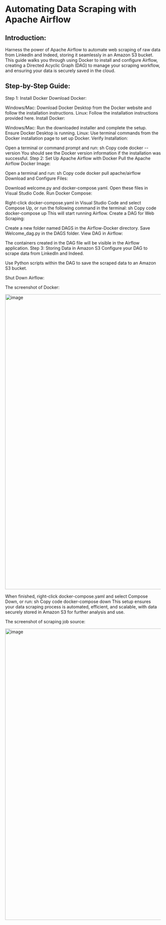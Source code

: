 # Automating Data Scraping with Apache Airflow
## Introduction:
Harness the power of Apache Airflow to automate web scraping of raw data from LinkedIn and Indeed, storing it seamlessly in an Amazon S3 bucket. This guide walks you through using Docker to install and configure Airflow, creating a Directed Acyclic Graph (DAG) to manage your scraping workflow, and ensuring your data is securely saved in the cloud.

## Step-by-Step Guide:
Step 1: Install Docker
Download Docker:

Windows/Mac: Download Docker Desktop from the Docker website and follow the installation instructions.
Linux: Follow the installation instructions provided here.
Install Docker:

Windows/Mac: Run the downloaded installer and complete the setup. Ensure Docker Desktop is running.
Linux: Use terminal commands from the Docker installation page to set up Docker.
Verify Installation:

Open a terminal or command prompt and run:
sh
Copy code
docker --version
You should see the Docker version information if the installation was successful.
Step 2: Set Up Apache Airflow with Docker
Pull the Apache Airflow Docker Image:

Open a terminal and run:
sh
Copy code
docker pull apache/airflow
Download and Configure Files:

Download welcome.py and docker-compose.yaml.
Open these files in Visual Studio Code.
Run Docker Compose:

Right-click docker-compose.yaml in Visual Studio Code and select Compose Up, or run the following command in the terminal:
sh
Copy code
docker-compose up
This will start running Airflow.
Create a DAG for Web Scraping:

Create a new folder named DAGS in the Airflow-Docker directory.
Save Welcome_dag.py in the DAGS folder.
View DAG in Airflow:

The containers created in the DAG file will be visible in the Airflow application.
Step 3: Storing Data in Amazon S3
Configure your DAG to scrape data from LinkedIn and Indeed.

Use Python scripts within the DAG to save the scraped data to an Amazon S3 bucket.

Shut Down Airflow:

The screenshot of Docker: 

<img width="956" alt="image" src="https://github.com/user-attachments/assets/2c7be1ab-59fd-4f50-81cf-b82470d5a539">


When finished, right-click docker-compose.yaml and select Compose Down, or run:
sh
Copy code
docker-compose down
This setup ensures your data scraping process is automated, efficient, and scalable, with data securely stored in Amazon S3 for further analysis and use.

The screenshot of scraping job source:

<img width="944" alt="image" src="https://github.com/user-attachments/assets/631494bd-5f05-4ca2-9e08-809dcd63a40a">

